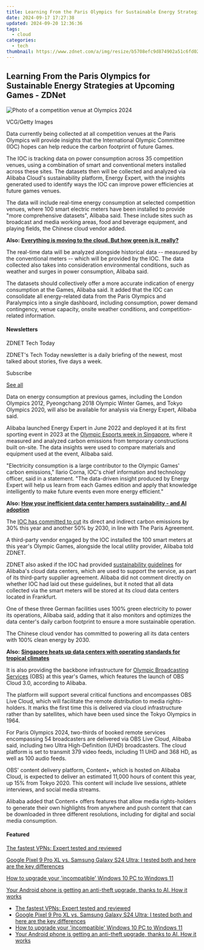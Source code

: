 ```yaml
---
title: Learning From the Paris Olympics for Sustainable Energy Strategies at Upcoming Games - ZDNet
date: 2024-09-17 17:27:38
updated: 2024-09-20 12:36:36
tags:
  - cloud
categories:
  - tech
thumbnail: https://www.zdnet.com/a/img/resize/b5708efc9d874902a51c6fd02d6823eb2247704d/2024/07/26/cc704a1f-a0fa-4634-8286-8b2e873ddbfa/olympics-venue-vcg072024.jpg?width=278&height=156&fit=crop&auto=webp
---
```


## Learning From the Paris Olympics for Sustainable Energy Strategies at Upcoming Games - ZDNet

![Photo of a competition venue at Olympics 2024](https://www.zdnet.com/a/img/resize/63bfdde4151355311bc5544cf7675341ebe03a79/2024/07/26/cc704a1f-a0fa-4634-8286-8b2e873ddbfa/olympics-venue-vcg072024.jpg?auto=webp&width=1280)

VCG/Getty Images

Data currently being collected at all competition venues at the Paris Olympics will provide insights that the International Olympic Committee (IOC) hopes can help reduce the carbon footprint of future Games. 

The IOC is tracking data on power consumption across 35 competition venues, using a combination of smart and conventional meters installed across these sites. The datasets then will be collected and analyzed via Alibaba Cloud's sustainability platform, Energy Expert, with the insights generated used to identify ways the IOC can improve power efficiencies at future games venues. 

The data will include real-time energy consumption at selected competition venues, where 100 smart electric meters have been installed to provide "more comprehensive datasets", Alibaba said. These include sites such as broadcast and media working areas, food and beverage equipment, and playing fields, the Chinese cloud vendor added. 

**Also:** [**Everything is moving to the cloud. But how green is it, really?**](https://www.zdnet.com/article/everything-is-moving-to-the-cloud-but-how-green-is-it-really/)

The real-time data will be analyzed alongside historical data -- measured by the conventional meters -- which will be provided by the IOC. The data collected also takes into consideration environmental conditions, such as weather and surges in power consumption, Alibaba said. 

The datasets should collectively offer a more accurate indication of energy consumption at the Games, Alibaba said. It added that the IOC can consolidate all energy-related data from the Paris Olympics and Paralympics into a single dashboard, including consumption, power demand contingency, venue capacity, onsite weather conditions, and competition-related information.

#### Newsletters

ZDNET Tech Today

ZDNET's Tech Today newsletter is a daily briefing of the newest, most talked about stories, five days a week.

 Subscribe

[See all](https://www.zdnet.com/newsletters/)

Data on energy consumption at previous games, including the London Olympics 2012, Pyeongchang 2018 Olympic Winter Games, and Tokyo Olympics 2020, will also be available for analysis via Energy Expert, Alibaba said. 

Alibaba launched Energy Expert in June 2022 and deployed it at its first sporting event in 2023 at the [Olympic Esports week in Singapore](https://www.zdnet.com/article/singapore-to-host-first-olympic-esports-week-in-2023/), where it measured and analyzed carbon emissions from temporary constructions built on-site. The data insights were used to compare materials and equipment used at the event, Alibaba said. 

"Electricity consumption is a large contributor to the Olympic Games' carbon emissions," llario Corna, IOC's chief information and technology officer, said in a statement. "The data-driven insight produced by Energy Expert will help us learn from each Games edition and apply that knowledge intelligently to make future events even more energy efficient."

**Also:** [**How your inefficient data center hampers sustainability - and AI adoption**](https://www.zdnet.com/article/how-your-inefficient-data-center-hampers-sustainability-and-ai-adoption/)

The [IOC has committed to cut](https://olympics.com/ioc/sustainability/climate) its direct and indirect carbon emissions by 30% this year and another 50% by 2030, in line with The Paris Agreement.

A third-party vendor engaged by the IOC installed the 100 smart meters at this year's Olympic Games, alongside the local utility provider, Alibaba told ZDNET. 

ZDNET also asked if the IOC had provided [sustainability guidelines](https://www.zdnet.com/article/singapore-wants-only-data-centres-that-are-efficient/) for Alibaba's cloud data centers, which are used to support the service, as part of its third-party supplier agreement. Alibaba did not comment directly on whether IOC had laid out these guidelines, but it noted that all data collected via the smart meters will be stored at its cloud data centers located in Frankfurt.

One of these three German facilities uses 100% green electricity to power its operations, Alibaba said, adding that it also monitors and optimizes the data center's daily carbon footprint to ensure a more sustainable operation. 

The Chinese cloud vendor has committed to powering all its data centers with 100% clean energy by 2030.

**Also:** [**Singapore heats up data centers with operating standards for tropical climates**](https://www.zdnet.com/article/singapore-heats-up-data-centers-with-operating-standards-for-tropical-climates/)

It is also providing the backbone infrastructure for [Olympic Broadcasting Services](https://www.zdnet.com/article/olympic-broadcasting-service-aims-to-set-sport-streaming-benchmark-with-alibaba/) (OBS) at this year's Games, which features the launch of OBS Cloud 3.0, according to Alibaba.

The platform will support several critical functions and encompasses OBS Live Cloud, which will facilitate the remote distribution to media rights-holders. It marks the first time this is delivered via cloud infrastructure rather than by satellites, which have been used since the Tokyo Olympics in 1964.

For Paris Olympics 2024, two-thirds of booked remote services encompassing 54 broadcasters are delivered via OBS Live Cloud, Alibaba said, including two Ultra High-Definition (UHD) broadcasters. The cloud platform is set to transmit 379 video feeds, including 11 UHD and 368 HD, as well as 100 audio feeds.

OBS' content delivery platform, Content+, which is hosted on Alibaba Cloud, is expected to deliver an estimated 11,000 hours of content this year, up 15% from Tokyo 2020\. This content will include live sessions, athlete interviews, and social media streams.

Alibaba added that Content+ offers features that allow media rights-holders to generate their own highlights from anywhere and push content that can be downloaded in three different resolutions, including for digital and social media consumption.

#### Featured

[The fastest VPNs: Expert tested and reviewed](https://www.zdnet.com/article/fastest-vpn/ "The fastest VPNs: Expert tested and reviewed")

[Google Pixel 9 Pro XL vs. Samsung Galaxy S24 Ultra: I tested both and here are the key differences](https://www.zdnet.com/article/google-pixel-9-pro-xl-vs-samsung-galaxy-s24-ultra/ "Google Pixel 9 Pro XL vs. Samsung Galaxy S24 Ultra: I tested both and here are the key differences")

[How to upgrade your 'incompatible' Windows 10 PC to Windows 11](https://www.zdnet.com/article/how-to-upgrade-your-incompatible-windows-10-pc-to-windows-11/ "How to upgrade your 'incompatible' Windows 10 PC to Windows 11")

[Your Android phone is getting an anti-theft upgrade, thanks to AI. How it works](https://www.zdnet.com/article/your-android-phone-is-getting-an-anti-theft-upgrade-thanks-to-ai-how-it-works/ "Your Android phone is getting an anti-theft upgrade, thanks to AI. How it works")

* [The fastest VPNs: Expert tested and reviewed](https://www.zdnet.com/article/fastest-vpn/ "The fastest VPNs: Expert tested and reviewed")
* [Google Pixel 9 Pro XL vs. Samsung Galaxy S24 Ultra: I tested both and here are the key differences](https://www.zdnet.com/article/google-pixel-9-pro-xl-vs-samsung-galaxy-s24-ultra/ "Google Pixel 9 Pro XL vs. Samsung Galaxy S24 Ultra: I tested both and here are the key differences")
* [How to upgrade your 'incompatible' Windows 10 PC to Windows 11](https://www.zdnet.com/article/how-to-upgrade-your-incompatible-windows-10-pc-to-windows-11/ "How to upgrade your 'incompatible' Windows 10 PC to Windows 11")
* [Your Android phone is getting an anti-theft upgrade, thanks to AI. How it works](https://www.zdnet.com/article/your-android-phone-is-getting-an-anti-theft-upgrade-thanks-to-ai-how-it-works/ "Your Android phone is getting an anti-theft upgrade, thanks to AI. How it works")

<ins class="adsbygoogle"
     style="display:block"
     data-ad-format="autorelaxed"
     data-ad-client="ca-pub-7571918770474297"
     data-ad-slot="1223367746"></ins>



<ins class="adsbygoogle"
     style="display:block"
     data-ad-client="ca-pub-7571918770474297"
     data-ad-slot="8358498916"
     data-ad-format="auto"
     data-full-width-responsive="true"></ins>
